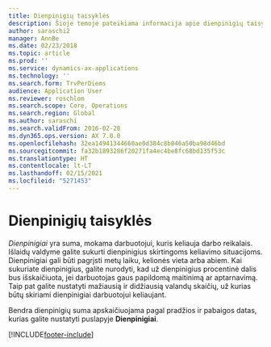 ```yaml
---
title: Dienpinigių taisyklės
description: Šioje temoje pateikiama informacija apie dienpinigių taisykles.
author: saraschi2
manager: AnnBe
ms.date: 02/23/2018
ms.topic: article
ms.prod: ''
ms.service: dynamics-ax-applications
ms.technology: ''
ms.search.form: TrvPerDiems
audience: Application User
ms.reviewer: roschlom
ms.search.scope: Core, Operations
ms.search.region: Global
ms.author: saraschi
ms.search.validFrom: 2016-02-28
ms.dyn365.ops.version: AX 7.0.0
ms.openlocfilehash: 32ea14941344660ae0d384c8b046a50ba98d46bd
ms.sourcegitcommit: fa32b1893286f20271fa4ec4be8fc68bd135f53c
ms.translationtype: HT
ms.contentlocale: lt-LT
ms.lasthandoff: 02/15/2021
ms.locfileid: "5271453"
---
```

# <a name="per-diem-rules"></a>Dienpinigių taisyklės

*Dienpinigiai* yra suma, mokama darbuotojui, kuris keliauja darbo reikalais. Išlaidų valdyme galite sukurti dienpinigius skirtingoms keliavimo situacijoms. Dienpinigiai gali būti pagrįsti metų laiku, kelionės vieta arba abiem. Kai sukuriate dienpinigius, galite nurodyti, kad už dienpinigius procentinė dalis bus išskaičiuota, jei darbuotojas gaus papildomą maitinimą ar aptarnavimą. Taip pat galite nustatyti mažiausią ir didžiausią valandų skaičių, už kurias būtų skiriami dienpinigiai darbuotojui keliaujant.

Bendra dienpinigių suma apskaičiuojama pagal pradžios ir pabaigos datas, kurias galite nustatyti puslapyje **Dienpinigiai**.


[!INCLUDE[footer-include](../includes/footer-banner.md)]